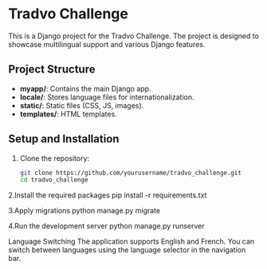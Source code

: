 # Tradvo Challenge

This is a Django project for the Tradvo Challenge. The project is designed to showcase multilingual support and various Django features.

## Project Structure

- **myapp/**: Contains the main Django app.
- **locale/**: Stores language files for internationalization.
- **static/**: Static files (CSS, JS, images).
- **templates/**: HTML templates.

## Setup and Installation

1. Clone the repository:
   ```bash
   git clone https://github.com/yourusername/tradvo_challenge.git
   cd tradvo_challenge


2.Install the required packages
    pip install -r requirements.txt

3.Apply migrations
    python manage.py migrate

4.Run the development server
    python manage.py runserver

Language Switching
The application supports English and French. You can switch between languages using the language selector in the navigation bar.